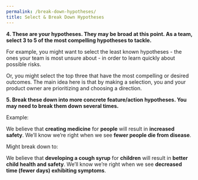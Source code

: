 ```yaml
---
permalink: /break-down-hypotheses/
title: Select & Break Down Hypotheses
---
```



**4. These are your hypotheses. They may be broad at this point.
As a team, select 3 to 5 of the most compelling hypotheses to tackle.**

For example, you might want to select the least known hypotheses - the
ones your team is most unsure about - in order to learn quickly about
possible risks.

Or, you might select the top three that have the most compelling or
desired outcomes. The main idea here is that by making a selection, you
and your product owner are prioritizing and choosing a direction.




**5. Break these down into more concrete feature/action hypotheses. You
may need to break them down several times.**

Example:

We believe that **creating medicine** for **people** will result in
**increased** **safety**. We’ll know we’re right when we see **fewer
people die from disease**.

Might break down to:

We believe that **developing a cough syrup** for **children** will
result in **better child health and safety**. We’ll know we’re right
when we see **decreased time (fewer days) exhibiting symptoms**.
